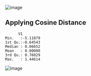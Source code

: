 ![image](https://github.com/user-attachments/assets/9d6d58a1-2f78-47a4-910a-266d7ba55d2a)

## Applying Cosine Distance

 ```     
       V1          
 Min.   :-5.11879  
 1st Qu.:-0.64543  
 Median : 0.06652  
 Mean   : 0.00000  
 3rd Qu.: 0.76029  
 Max.   : 1.44614 
 ```

![image](https://github.com/user-attachments/assets/a70f2854-defe-4423-a7cd-a14e35cdb168)
